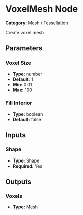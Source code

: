 
# VoxelMesh Node

**Category:** Mesh / Tessellation

Create voxel mesh

## Parameters


### Voxel Size
- **Type:** number
- **Default:** 1
- **Min:** 0.01
- **Max:** 100



### Fill Interior
- **Type:** boolean
- **Default:** false





## Inputs


### Shape
- **Type:** Shape
- **Required:** Yes



## Outputs


### Voxels
- **Type:** Mesh




